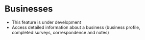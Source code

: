 # Businesses
- This feature is under development
- Access detailed information about a business (business profile, completed surveys, correspondence and notes)
